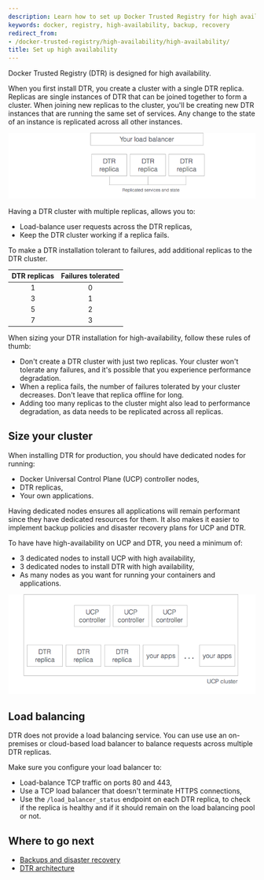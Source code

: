 ```yaml
---
description: Learn how to set up Docker Trusted Registry for high availability.
keywords: docker, registry, high-availability, backup, recovery
redirect_from:
- /docker-trusted-registry/high-availability/high-availability/
title: Set up high availability
---
```


Docker Trusted Registry (DTR) is designed for high availability.

When you first install DTR, you create a cluster with a single DTR replica.
Replicas are single instances of DTR that can be joined together to form a
cluster.
When joining new replicas to the cluster, you'll be creating new DTR instances
that are running the same set of services. Any change to the state of an
instance is replicated across all other instances.

![](../images/high-availability-1.png)

Having a DTR cluster with multiple replicas, allows you to:

* Load-balance user requests across the DTR replicas,
* Keep the DTR cluster working if a replica fails.

To make a DTR installation tolerant to failures, add additional replicas to
the DTR cluster.

| DTR replicas | Failures tolerated |
|:------------:|:------------------:|
|      1       |         0          |
|      3       |         1          |
|      5       |         2          |
|      7       |         3          |


When sizing your DTR installation for high-availability,
follow these rules of thumb:

* Don't create a DTR cluster with just two replicas. Your cluster
won't tolerate any failures, and it's possible that you experience performance
degradation.
* When a replica fails, the number of failures tolerated by your cluster
decreases. Don't leave that replica offline for long.
* Adding too many replicas to the cluster might also lead to performance
degradation, as data needs to be replicated across all replicas.

## Size your cluster

When installing DTR for production, you should have dedicated nodes for running:

* Docker Universal Control Plane (UCP) controller nodes,
* DTR replicas,
* Your own applications.

Having dedicated nodes ensures all applications will remain performant since
they have dedicated resources for them.
It also makes it easier to implement backup policies and disaster recovery
plans for UCP and DTR.

To have have high-availability on UCP and DTR, you need a minimum of:

* 3 dedicated nodes to install UCP with high availability,
* 3 dedicated nodes to install DTR with high availability,
* As many nodes as you want for running your containers and applications.


![](../images/high-availability-2.png)

## Load balancing

DTR does not provide a load balancing service. You can use use an on-premises
or cloud-based load balancer to balance requests across multiple DTR replicas.

Make sure you configure your load balancer to:

* Load-balance TCP traffic on ports 80 and 443,
* Use a TCP load balancer that doesn't terminate HTTPS connections,
* Use the `/load_balancer_status` endpoint on each DTR replica, to check if
the replica is healthy and if it should remain on the load balancing pool or
not.

## Where to go next

* [Backups and disaster recovery](backups-and-disaster-recovery.md)
* [DTR architecture](../architecture.md)